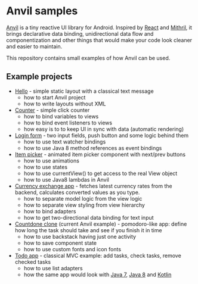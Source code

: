 # Anvil samples

[Anvil][1] is a tiny reactive UI library for Android. Inspired by [React][2]
and [Mithril][3], it brings declarative data binding, unidirectional data flow
and componentization and other things that would make your code look cleaner
and easier to maintain.

This repository contains small examples of how Anvil can be used.

## Example projects

* [Hello][4] - simple static layout with a classical text message
	- how to start Anvil project
	- how to write layouts without XML
* [Counter][5] - simple click counter
	- how to bind variables to views
	- how to bind event listeners to views
	- how easy is to to keep UI in sync with data (automatic rendering)
* [Login form][6] - two input fields, push button and some logic behind them
	- how to use text watcher bindings
	- how to use Java 8 method references as event bindings
* [Item picker][7] - animated item picker component with next/prev buttons
	- how to use animations
	- how to use states
	- how to use currentView() to get access to the real View object
	- how to use Java8 lambdas in Anvil
* [Currency exchange app][8] - fetches latest currency rates from the backend, calculates converted values as you type.
	- how to separate model logic from the view logic
	- how to separate view styling from view hierarchy
	- how to bind adapters
	- how to get two-directional data binding for text input
* [Countdone clone][9] (current Anvil example) - pomodoro-like app: define how long the task should take and see if you finish it in time
	- how to use backstack having just one activity
	- how to save component state
	- how to use custom fonts and icon fonts
* [Todo app][11] - classical MVC example: add tasks, check tasks, remove checked tasks
	- how to use list adapters
	- how the same app would look with [Java 7][10], [Java 8][11] and [Kotlin][12]

[1]: https://github.com/zserge/anvil/
[2]: http://facebook.github.io/react/
[3]: http://mithril.js.org/

[4]: ./hello/
[5]: ./counter/
[6]: ./login/
[7]: ./anim-picker/
[8]: ./currency/
[9]: ./countdone/
[10]: ./todo/
[11]: ./todo-java8/
[12]: ./todo-kotlin/
